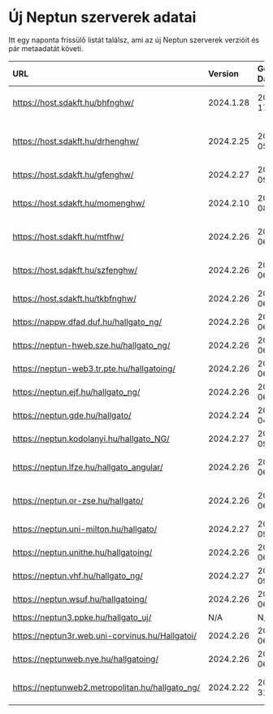 # Új Neptun szerverek adatai

Itt egy naponta frissülő listát találsz, ami az új Neptun szerverek verzióit és pár metaadatát követi.

| URL                                             | Version   | Generation Date     | Organization Name                         | Captcha Required |
|:----------------------------------------------|:--------|:------------------|:----------------------------------------|:---------------|
| https://host.sdakft.hu/bhfnghw/                 | 2024.1.28 | 2024-07-17T16:12:12 | Bhaktivedanta Hittudományi Főiskola       | 3                |
| https://host.sdakft.hu/drhenghw/                | 2024.2.25 | 2024-09-05T13:52:49 | Debreceni Református Hittudományi Egyetem | 3                |
| https://host.sdakft.hu/gfenghw/                 | 2024.2.27 | 2024-09-09T16:09:53 | Gál Ferenc Egyetem                        | 3                |
| https://host.sdakft.hu/momenghw/                | 2024.2.10 | 2024-08-08T13:37:27 | Moholy-Nagy Művészeti Egyetem             | 3                |
| https://host.sdakft.hu/mtfhw/                   | 2024.2.26 | 2024-09-06T16:02:56 | Magyar Táncművészeti Egyetem              | 3                |
| https://host.sdakft.hu/szfenghw/                | 2024.2.26 | 2024-09-06T16:02:56 | Színház- és Filmművészeti Egyetem         | 3                |
| https://host.sdakft.hu/tkbfnghw/                | 2024.2.26 | 2024-09-06T16:02:56 | A Tan Kapuja Buddhista Főiskola           | 3                |
| https://nappw.dfad.duf.hu/hallgato_ng/          | 2024.2.26 | 2024-09-06T16:02:56 | Dunaújvárosi Egyetem                      | 3                |
| https://neptun-hweb.sze.hu/hallgato_ng/         | 2024.2.26 | 2024-09-06T16:02:56 | Széchenyi István Egyetem                  | 3                |
| https://neptun-web3.tr.pte.hu/hallgatoing/      | 2024.2.26 | 2024-09-06T16:02:56 | Pécsi Tudományegyetem                     | 3                |
| https://neptun.ejf.hu/hallgato_ng/              | 2024.2.26 | 2024-09-06T16:02:56 | Eötvös József Főiskola                    | 3                |
| https://neptun.gde.hu/hallgato/                 | 2024.2.24 | 2024-09-04T15:52:11 | Gábor Dénes Egyetem                       | 3                |
| https://neptun.kodolanyi.hu/hallgato_NG/        | 2024.2.27 | 2024-09-09T16:09:53 | Kodolányi János Egyetem                   | 3                |
| https://neptun.lfze.hu/hallgato_angular/        | 2024.2.26 | 2024-09-06T16:02:56 | Liszt Ferenc Zeneművészeti Egyetem        | 3                |
| https://neptun.or-zse.hu/hallgato/              | 2024.2.26 | 2024-09-06T16:02:56 | Országos Rabbiképző - Zsidó Egyetem       | 3                |
| https://neptun.uni-milton.hu/hallgato/          | 2024.2.27 | 2024-09-09T16:09:53 | Milton Friedman Egyetem                   | 3                |
| https://neptun.unithe.hu/hallgatoing/           | 2024.2.26 | 2024-09-06T16:02:56 | Tokaj-Hegyalja Egyetem                    | 1                |
| https://neptun.vhf.hu/hallgato_ng/              | 2024.2.27 | 2024-09-09T16:09:53 | Veszprémi Érseki Főiskola                 | 3                |
| https://neptun.wsuf.hu/hallgatoing/             | 2024.2.26 | 2024-09-06T16:02:56 | Wekerle Sándor Üzleti Főiskola            | 3                |
| https://neptun3.ppke.hu/hallgato_uj/            | N/A       | N/A                 | N/A                                       | N/A              |
| https://neptun3r.web.uni-corvinus.hu/Hallgatoi/ | 2024.2.26 | 2024-09-06T16:02:56 | Budapesti Corvinus Egyetem                | 3                |
| https://neptunweb.nye.hu/hallgatoing/           | 2024.2.26 | 2024-09-06T16:02:56 | Nyíregyházi Egyetem                       | 3                |
| https://neptunweb2.metropolitan.hu/hallgato_ng/ | 2024.2.22 | 2024-08-31T09:46:11 | Budapesti Metropolitan Egyetem            | 3                |